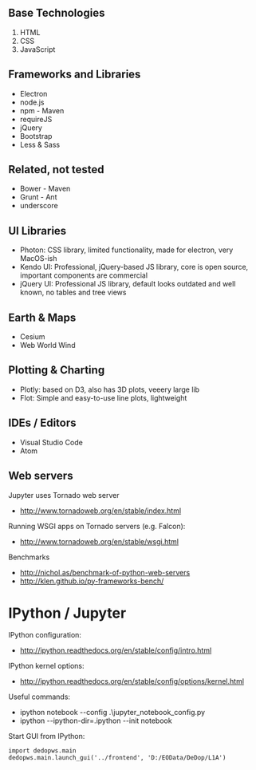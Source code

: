 
## Base Technologies

1.	HTML
2.	CSS
3.	JavaScript

## Frameworks and Libraries

* Electron
* node.js
* npm - Maven
* requireJS
* jQuery
* Bootstrap
* Less & Sass


## Related, not tested

* Bower - Maven
* Grunt - Ant
* underscore

## UI Libraries

* Photon: CSS library, limited functionality, made for electron, very MacOS-ish
* Kendo UI: Professional, jQuery-based JS library, core is open source, important components are commercial
* jQuery UI: Professional JS library, default looks outdated and well known, no tables and tree views

## Earth & Maps

* Cesium
* Web World Wind


## Plotting & Charting

* Plotly: based on D3, also has 3D plots, veeery large lib
* Flot: Simple and easy-to-use line plots, lightweight


## IDEs / Editors

*	Visual Studio Code
*	Atom



## Web servers

Jupyter uses Tornado web server

* http://www.tornadoweb.org/en/stable/index.html

Running WSGI apps on Tornado servers (e.g. Falcon):

* http://www.tornadoweb.org/en/stable/wsgi.html

Benchmarks

* http://nichol.as/benchmark-of-python-web-servers
* http://klen.github.io/py-frameworks-bench/


# IPython / Jupyter

IPython configuration:

* http://ipython.readthedocs.org/en/stable/config/intro.html

IPython kernel options:

* http://ipython.readthedocs.org/en/stable/config/options/kernel.html


Useful commands:

* ipython notebook --config .\jupyter_notebook_config.py
* ipython --ipython-dir=.ipython --init notebook


Start GUI from IPython:

    import dedopws.main
    dedopws.main.launch_gui('../frontend', 'D:/EOData/DeDop/L1A')

